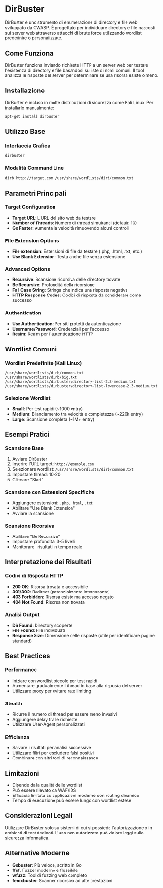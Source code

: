 # DirBuster

DirBuster è uno strumento di enumerazione di directory e file web sviluppato da OWASP. È progettato per individuare directory e file nascosti sui server web attraverso attacchi di brute force utilizzando wordlist predefinite o personalizzate.

## Come Funziona

DirBuster funziona inviando richieste HTTP a un server web per testare l'esistenza di directory e file basandosi su liste di nomi comuni. Il tool analizza le risposte del server per determinare se una risorsa esiste o meno.

## Installazione

DirBuster è incluso in molte distribuzioni di sicurezza come Kali Linux. Per installarlo manualmente:

```bash
apt-get install dirbuster
```

## Utilizzo Base

### Interfaccia Grafica
```bash
dirbuster
```

### Modalità Command Line
```bash
dirb http://target.com /usr/share/wordlists/dirb/common.txt
```

## Parametri Principali

### Target Configuration
- **Target URL**: L'URL del sito web da testare
- **Number of Threads**: Numero di thread simultanei (default: 10)
- **Go Faster**: Aumenta la velocità rimuovendo alcuni controlli

### File Extension Options
- **File extension**: Estensioni di file da testare (.php, .html, .txt, etc.)
- **Use Blank Extension**: Testa anche file senza estensione

### Advanced Options
- **Recursive**: Scansione ricorsiva delle directory trovate
- **Be Recursive**: Profondità della ricorsione
- **Fail Case String**: Stringa che indica una risposta negativa
- **HTTP Response Codes**: Codici di risposta da considerare come successo

### Authentication
- **Use Authentication**: Per siti protetti da autenticazione
- **Username/Password**: Credenziali per l'accesso
- **Realm**: Realm per l'autenticazione HTTP

## Wordlist Comuni

### Wordlist Predefinite (Kali Linux)
```
/usr/share/wordlists/dirb/common.txt
/usr/share/wordlists/dirb/big.txt
/usr/share/wordlists/dirbuster/directory-list-2.3-medium.txt
/usr/share/wordlists/dirbuster/directory-list-lowercase-2.3-medium.txt
```

### Selezione Wordlist
- **Small**: Per test rapidi (~1000 entry)
- **Medium**: Bilanciamento tra velocità e completezza (~220k entry)
- **Large**: Scansione completa (~1M+ entry)

## Esempi Pratici

### Scansione Base
1. Avviare DirBuster
2. Inserire l'URL target: `http://example.com`
3. Selezionare wordlist: `/usr/share/wordlists/dirb/common.txt`
4. Impostare thread: 10-20
5. Cliccare "Start"

### Scansione con Estensioni Specifiche
- Aggiungere estensioni: `.php`, `.html`, `.txt`
- Abilitare "Use Blank Extension"
- Avviare la scansione

### Scansione Ricorsiva
- Abilitare "Be Recursive" 
- Impostare profondità: 3-5 livelli
- Monitorare i risultati in tempo reale

## Interpretazione dei Risultati

### Codici di Risposta HTTP
- **200 OK**: Risorsa trovata e accessibile
- **301/302**: Redirect (potenzialmente interessante)
- **403 Forbidden**: Risorsa esiste ma accesso negato
- **404 Not Found**: Risorsa non trovata

### Analisi Output
- **Dir Found**: Directory scoperte
- **File Found**: File individuati
- **Response Size**: Dimensione delle risposte (utile per identificare pagine standard)

## Best Practices

### Performance
- Iniziare con wordlist piccole per test rapidi
- Aumentare gradualmente i thread in base alla risposta del server
- Utilizzare proxy per evitare rate limiting

### Stealth
- Ridurre il numero di thread per essere meno invasivi
- Aggiungere delay tra le richieste
- Utilizzare User-Agent personalizzati

### Efficienza
- Salvare i risultati per analisi successive
- Utilizzare filtri per escludere falsi positivi
- Combinare con altri tool di reconnaissance

## Limitazioni

- Dipende dalla qualità delle wordlist
- Può essere rilevato da WAF/IDS
- Efficacia limitata su applicazioni moderne con routing dinamico
- Tempo di esecuzione può essere lungo con wordlist estese

## Considerazioni Legali

Utilizzare DirBuster solo su sistemi di cui si possiede l'autorizzazione o in ambienti di test dedicati. L'uso non autorizzato può violare leggi sulla sicurezza informatica.

## Alternative Moderne

- **Gobuster**: Più veloce, scritto in Go
- **ffuf**: Fuzzer moderno e flessibile
- **wfuzz**: Tool di fuzzing web completo
- **feroxbuster**: Scanner ricorsivo ad alte prestazioni